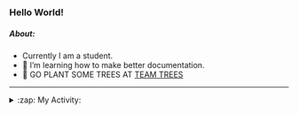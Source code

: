 ### Hello World!

##### About:
- Currently I am a student.
- 🌱 I’m learning how to make better documentation.
- 🌱 GO PLANT SOME TREES AT [TEAM TREES](https://teamtrees.org/)

---
<details>
  <summary>:zap: My Activity:</summary>
  
<!--START_SECTION:waka-->
![Code Time](http://img.shields.io/badge/Code%20Time-1%2C004%20hrs%2034%20mins-blue)

**I'm a Night 🦉** 

```text
🌞 Morning    94 commits     ███░░░░░░░░░░░░░░░░░░░░░░   13.53% 
🌆 Daytime    153 commits    █████░░░░░░░░░░░░░░░░░░░░   22.01% 
🌃 Evening    214 commits    ███████░░░░░░░░░░░░░░░░░░   30.79% 
🌙 Night      234 commits    ████████░░░░░░░░░░░░░░░░░   33.67%

```
📅 **I'm Most Productive on Tuesday** 

```text
Monday       105 commits    ███░░░░░░░░░░░░░░░░░░░░░░   15.11% 
Tuesday      133 commits    ████░░░░░░░░░░░░░░░░░░░░░   19.14% 
Wednesday    78 commits     ██░░░░░░░░░░░░░░░░░░░░░░░   11.22% 
Thursday     98 commits     ███░░░░░░░░░░░░░░░░░░░░░░   14.1% 
Friday       97 commits     ███░░░░░░░░░░░░░░░░░░░░░░   13.96% 
Saturday     76 commits     ██░░░░░░░░░░░░░░░░░░░░░░░   10.94% 
Sunday       108 commits    ████░░░░░░░░░░░░░░░░░░░░░   15.54%

```


📊 **This Week I Spent My Time On** 

```text
🔥 Editors: 
VS Code                  9 hrs 18 mins       █████████████████████████   100.0%

🐱‍💻 Projects: 
CSF22                    6 hrs 48 mins       ██████████████████░░░░░░░   73.05% 
praise-demo              2 hrs 30 mins       ██████░░░░░░░░░░░░░░░░░░░   26.95%

```


 Last Updated on 19/01/2023 11:04:12 UTC
<!--END_SECTION:waka-->
</details>
